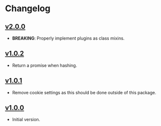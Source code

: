 # Changelog

## [v2.0.0](https://github.com/combine/objection-auth/tree/v2.0.0)

- **BREAKING**: Properly implement plugins as class mixins.

## [v1.0.2](https://github.com/combine/objection-auth/tree/v1.0.2)

- Return a promise when hashing.

## [v1.0.1](https://github.com/combine/objection-auth/tree/v1.0.1)

- Remove cookie settings as this should be done outside of this package.

## [v1.0.0](https://github.com/combine/objection-auth/tree/v1.0.0)

- Initial version.
